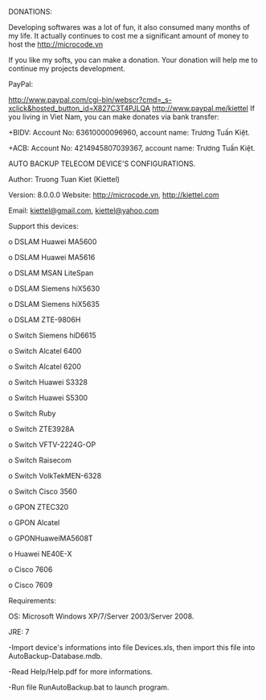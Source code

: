 ﻿DONATIONS:

Developing softwares was a lot of fun, it also consumed many months of my life. It actually continues to cost me a significant amount of money to host the http://microcode.vn

If you like my softs, you can make a donation. Your donation will help me to continue my projects development.

PayPal:

  http://www.paypal.com/cgi-bin/webscr?cmd=_s-xclick&hosted_button_id=X827C3T4PJLQA
  http://www.paypal.me/kiettel
If you living in Viet Nam, you can make donates via bank transfer:

+BIDV: Account No: 63610000096960, account name: Trương Tuấn Kiệt.

+ACB: Account No: 4214945807039367, account name: Trương Tuấn Kiệt.

AUTO BACKUP TELECOM DEVICE'S CONFIGURATIONS.

Author: Truong Tuan Kiet (Kiettel)

Version: 8.0.0.0
Website: http://microcode.vn, http://kiettel.com

Email: kiettel@gmail.com, kiettel@yahoo.com

Support this devices:

o DSLAM Huawei MA5600

o DSLAM Huawei MA5616

o DSLAM MSAN LiteSpan

o DSLAM Siemens hiX5630

o DSLAM Siemens hiX5635

o DSLAM ZTE-9806H

o Switch Siemens hiD6615

o Switch Alcatel 6400

o Switch Alcatel 6200

o Switch Huawei S3328

o Switch Huawei S5300

o Switch Ruby

o Switch ZTE3928A

o Switch VFTV-2224G-OP

o Switch Raisecom

o Switch VolkTekMEN-6328

o Switch Cisco 3560

o GPON ZTEC320

o GPON Alcatel

o GPONHuaweiMA5608T

o Huawei NE40E-X

o Cisco 7606

o Cisco 7609

Requirements:

OS: Microsoft Windows XP/7/Server 2003/Server 2008.

JRE: 7

-Import device's informations into file Devices.xls, then import this file into AutoBackup-Database.mdb.

-Read Help/Help.pdf for more informations.

-Run file RunAutoBackup.bat to launch program.
